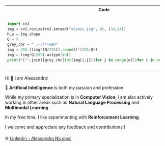 <table>
<tr>
<th> Code </th>
<th> Output </th>
</tr>
<tr>
<td>

```python
import cv2
img = cv2.resize(cv2.imread("alenic.jpg", 0), (34,24))
h,w = img.shape
Q = 9
gray_chr = " .-:!*+x#@"
img = 255-((img*(Q/255)).round()*(255/Q))
img = (img*Q/255).astype(int)
print(*["".join([gray_chr[int(img[i,j])]for j in range(w)])for i in range(h)], sep="\n")
```

</td>
<td>
<img src="out.png" alt="drawing" height="180"/>
</td>
</tr>
</table>



Hi 👋 I am Alessandro!

🧠 **Artificial Intelligence** is both my passion and profession.

While my primary specialization is in **Computer Vision**, I am also actively working in other areas such as **Natural Language Processing** and **Multimodal Learning**.

In my free time, I like experimenting with **Reinforcement Learning**.

I welcome and appreciate any feedback and contributions ❗️

🌐 [Linkedin - Alessandro Nicolosi](https://linkedin.com/in/alessandro-nicolosi/)
